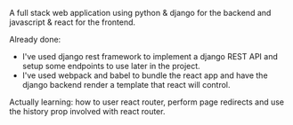 A full stack web application using python & django for the backend and javascript & react for the frontend. 

Already done: 
- I've used django rest framework to implement a django REST API and setup some endpoints to use later in the project.
- I've used webpack and babel to bundle the react app and have the django backend render a template that react will control.

Actually learning: how to user react router, perform page redirects and use the history prop involved with react router.

